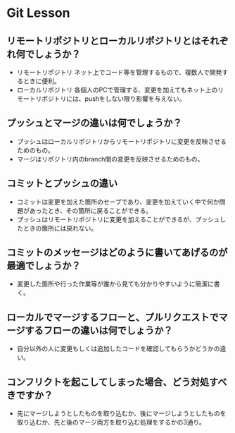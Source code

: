 # Git Lesson

## リモートリポジトリとローカルリポジトリとはそれぞれ何でしょうか？

 - リモートリポジトリ ネット上でコード等を管理するもので、複数人で開発するときに便利。
 - ローカルリポジトリ 各個人のPCで管理する、変更を加えてもネット上のリモートリポジトリには、pushをしない限り影響を与えない。

## プッシュとマージの違いは何でしょうか？

- プッシュはローカルリポジトリからリモートリポジトリに変更を反映させるためのもの。
- マージはリポジトリ内のbranch間の変更を反映させるためのもの。

## コミットとプッシュの違い

- コミットは変更を加えた箇所のセーブであり、変更を加えていく中で何か問題があったとき、その箇所に戻ることができる。
- プッシュはリモートリポジトリに変更を加えることができるが、プッシュしたときの箇所には戻れない。
## コミットのメッセージはどのように書いてあげるのが最適でしょうか？

- 変更した箇所や行った作業等が誰から見ても分かりやすいように簡潔に書く。

## ローカルでマージするフローと、プルリクエストでマージするフローの違いは何でしょうか？

- 自分以外の人に変更もしくは追加したコードを確認してもらうかどうかの違い。

## コンフリクトを起こしてしまった場合、どう対処すべきですか？

- 先にマージしようとしたものを取り込むか、後にマージしようとしたものを取り込むか、先と後のマージ両方を取り込む処理をするかの3通り。